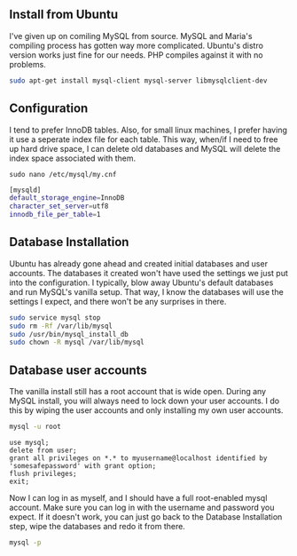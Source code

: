 ## Install from Ubuntu
I've given up on comiling MySQL from source. MySQL and Maria's compiling process has gotten way more complicated. Ubuntu's distro version works just fine for our needs. PHP compiles against it with no problems.
```bash
sudo apt-get install mysql-client mysql-server libmysqlclient-dev
```

## Configuration
I tend to prefer InnoDB tables.  Also, for small linux machines, I prefer having it use a seperate index file for each table.  This way, when/if I need to free up hard drive space, I can delete old databases and MySQL will delete the index space associated with them.

`sudo nano /etc/mysql/my.cnf`

```bash
[mysqld]
default_storage_engine=InnoDB
character_set_server=utf8
innodb_file_per_table=1
```

## Database Installation
Ubuntu has already gone ahead and created initial databases and user accounts.  The databases it created won't have used the settings we just put into the configuration.  I typically, blow away Ubuntu's default databases and run MySQL's vanilla setup.  That way, I know the databases will use the settings I expect, and there won't be any surprises in there.
```bash
sudo service mysql stop
sudo rm -Rf /var/lib/mysql
sudo /usr/bin/mysql_install_db
sudo chown -R mysql /var/lib/mysql
```
## Database user accounts
The vanilla install still has a root account that is wide open.  During any MySQL install, you will always need to lock down your user accounts.  I do this by wiping the user accounts and only installing my own user accounts.
```bash
mysql -u root
```
```mysql
use mysql;
delete from user;
grant all privileges on *.* to myusername@localhost identified by 'somesafepassword' with grant option;
flush privileges;
exit;
```
Now I can log in as myself, and I should have a full root-enabled mysql account.  Make sure you can log in with the username and password you expect.  If it doesn't work, you can just go back to the Database Installation step, wipe the databases and redo it from there.
```bash
mysql -p
```
